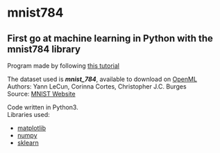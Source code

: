 # mnist784
## First go at machine learning in Python with the mnist784 library

Program made by following [this tutorial](https://openclassrooms.com/fr/courses/4011851-initiez-vous-au-machine-learning/4022441-entrainez-votre-premier-k-nn)

The dataset used is ***mnist_784***, available to download on [OpenML](https://www.openml.org/d/554)<br/>
Authors: Yann LeCun, Corinna Cortes, Christopher J.C. Burges<br/>
Source: [MNIST Website](http://yann.lecun.com/exdb/mnist/)<br/>

Code written in Python3. <br/>
Libraries used:
- [matplotlib](https://matplotlib.org/)
- [numpy](https://numpy.org/)
- [sklearn](https://scikit-learn.org/stable/)


